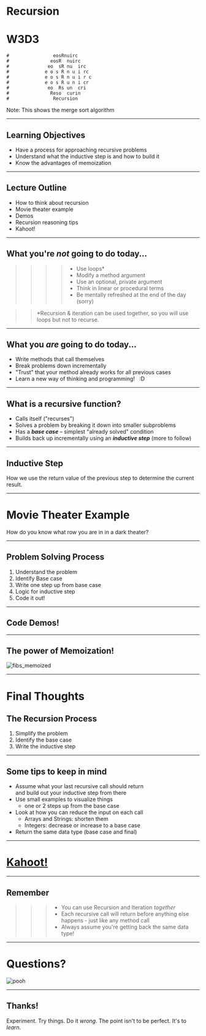 # Recursion
# W3D3

```
#                eosRnuirc
#               eosR  nuirc
#              eo  sR nu  irc
#             e o s R n u i rc             
#             e o s R n u i r c
#             e o s R u n i cr
#              eo  Rs un  cri
#               Reso  curin
#                Recursion
```

Note: This shows the merge sort algorithm

---

## Learning Objectives

- Have a process for approaching recursive problems
- Understand what the inductive step is and how to build it
- Know the advantages of memoization 

---

## Lecture Outline

- How to think about recursion
- Movie theater example
- Demos
- Recursion reasoning tips
- Kahoot!

---

## What you're _not_ going to do today...

>>>> * Use loops*
>>>> * Modify a method argument
>>>> * Use an optional, private argument
>>>> * Think in linear or procedural terms
>>>> * Be mentally refreshed at the end of the day (sorry)

>>*Recursion & iteration can be used together, so you will use loops but not to recurse.

---

## What you _are_ going to do today...

* Write methods that call themselves
* Break problems down incrementally
* "Trust" that your method already works for all previous cases
* Learn a new way of thinking and programming! &nbsp; :D

---

## What is a recursive function?

* Calls itself ("recurses")
* Solves a problem by breaking it down into smaller subproblems
* Has a _**base case**_ – simplest "already solved" condition
* Builds back up incrementally using an _**inductive step**_ (more to follow)

---

## Inductive Step
How we use the return value of the previous step to determine the current result.

---

# Movie Theater Example
How do you know what row you are in in a dark theater?

---

## Problem Solving Process
1. Understand the problem
2. Identify Base case
3. Write one step up from base case
4. Logic for inductive step
5. Code it out!

---

## Code Demos!

---

## The power of Memoization!
![fibs_memoized](https://raw.githubusercontent.com/appacademy/worldwide-lecture-notes/master/ruby/w3d3-recursion/assets/fibs_memoized.png?token=GHSAT0AAAAAABX4ES4H2GIWQVPLUMTJZRXEY2PR2IA)

---

# Final Thoughts
## The Recursion Process
 1. Simplify the problem
 2. Identify the base case
 3. Write the inductive step

---

## Some tips to keep in mind
- Assume what your last recursive call should return  
and build out your inductive step from there
- Use small examples to visualize things
	- one or 2 steps up from the base case
- Look at how you can reduce the input on each call
	- Arrays and Strings: shorten them
  - Integers: decrease or increase to a base case
- Return the same data type (base case and final)

---

# [Kahoot!](https://play.kahoot.it/v2/?quizId=b12bbcd0-0ac8-4725-a228-7746f1890852)

---

## Remember
>>> * You can use Recursion and Iteration _together_
>>> * Each recursive call will return before anything else happens - just like any method call
>>> * Always assume you're getting back the same data type!

---

# Questions?
![pooh](https://media.giphy.com/media/U7EOycerCyghO/giphy.gif)

---

## Thanks!
Experiment. Try things. Do it _wrong_. The point isn't to be perfect. It's to _learn_.